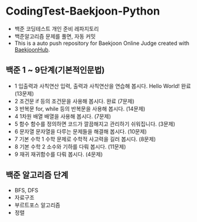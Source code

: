 # CodingTest-Baekjoon-Python
- 백준 코딩테스트 개인 준비 레파지토리
- 백준알고리즘 문제를 풀면, 자동 커밋
- This is a auto push repository for Baekjoon Online Judge created with [BaekjoonHub](https://github.com/BaekjoonHub/BaekjoonHub).

## 백준 1 ~ 9단계(기본적인문법)
- 1	입출력과 사칙연산	입력, 출력과 사칙연산을 연습해 봅시다. Hello World!	완료 (13문제)
- 2	조건문	if 등의 조건문을 사용해 봅시다.	완료 (7문제)
- 3	반복문	for, while 등의 반복문을 사용해 봅시다. (14문제)
- 4	1차원 배열	배열을 사용해 봅시다. (7문제)
- 5	함수	함수를 정의하면 코드가 깔끔해지고 관리하기 쉬워집니다. (3문제)
- 6	문자열	문자열을 다루는 문제들을 해결해 봅시다. (10문제)
- 7	기본 수학 1	수학 문제로 수학적 사고력을 길러 봅시다. (8문제)
- 8	기본 수학 2	소수와 기하를 다뤄 봅시다. (11문제)
- 9	재귀	재귀함수를 다뤄 봅시다. (4문제)


## 백준 알고리즘 단계
- BFS, DFS
- 자료구조
- 부르트포스 알고리즘
- 정렬
